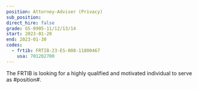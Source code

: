 ```yaml
---
position: Attorney-Adviser (Privacy)
sub_position:
direct_hire: false
grade: GS-0905-11/12/13/14
start: 2023-01-20
end: 2023-01-30
codes:
  - frtib: FRTIB-23-ES-008-11800467
    usa: 701202700
---
```


The FRTIB is looking for a highly qualified and motivated individual to serve as #position#.
